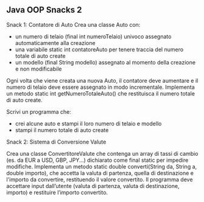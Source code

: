 ## Java OOP Snacks 2
Snack 1:
	Contatore di Auto
Crea una classe Auto con:
- un numero di telaio (final int numeroTelaio) univoco assegnato automaticamente alla creazione
- una variabile static int contatoreAuto per tenere traccia del numero totale di auto create
- un modello (final String modello) assegnato al momento della creazione e non modificabile
  
Ogni volta che viene creata una nuova Auto, il contatore deve aumentare e il numero di telaio deve essere assegnato in modo incrementale.
Implementa un metodo static int getNumeroTotaleAuto() che restituisca il numero totale di auto create.

Scrivi un programma che:
- crei alcune auto e stampi il loro numero di telaio e modello
- stampi il numero totale di auto create

  
Snack 2:
	Sistema di Conversione Valute
 
Crea una classe ConvertitoreValute che contenga un array di tassi di cambio (es. da EUR a USD, GBP, JPY...) dichiarato come final static per impedire modifiche.
Implementa un metodo static double converti(String da, String a, double importo), che accetta la valuta di partenza, quella di destinazione e l'importo da convertire, restituendo il valore convertito.
Il programma deve accettare input dall’utente (valuta di partenza, valuta di destinazione, importo) e restituire l’importo convertito.

